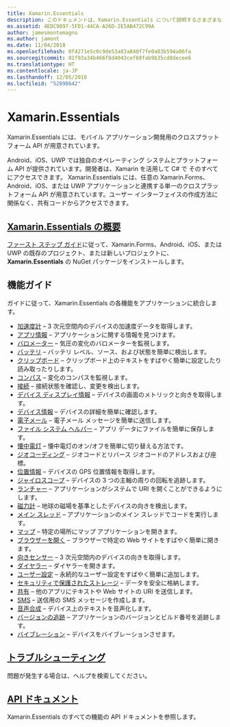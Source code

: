 ```yaml
---
title: Xamarin.Essentials
description: このドキュメントは、Xamarin.Essentials について説明するさまざまなガイドにリンクしています。そこでは、モバイル アプリケーション開発用のクロスプラットフォーム API が提供されます。
ms.assetid: 4EDC9897-5FD1-44CA-A26D-2E5AB472C99A
author: jamesmontemagno
ms.author: jamont
ms.date: 11/04/2018
ms.openlocfilehash: 0f4271e5c0c9de53a83a840f7fe0a83b594a06fa
ms.sourcegitcommit: 01f93a34b466f8d4043cef68fab9b35cd8decee6
ms.translationtype: HT
ms.contentlocale: ja-JP
ms.lasthandoff: 12/05/2018
ms.locfileid: "52898642"
---
```

# <a name="xamarinessentials"></a>Xamarin.Essentials

Xamarin.Essentials には、モバイル アプリケーション開発用のクロスプラットフォーム API が用意されています。

Android、iOS、UWP では独自のオペレーティング システムとプラットフォーム API が提供されています。開発者は、Xamarin を活用して C# で そのすべてにアクセスできます。 Xamarin.Essentials には、任意の Xamarin.Forms、Android、iOS、または UWP アプリケーションと連携する単一のクロスプラットフォーム API が用意されています。ユーザー インターフェイスの作成方法に関係なく、共有コードからアクセスできます。

## <a name="get-started-with-xamarinessentialsget-startedmdcontextxamarinxamarin-forms"></a>[Xamarin.Essentials の概要](get-started.md?context=xamarin/xamarin-forms)

[ファースト ステップ ガイド](get-started.md)に従って、Xamarin.Forms、Android、iOS、または UWP の既存のプロジェクト、または新しいプロジェクトに、**Xamarin.Essentials** の NuGet パッケージをインストールします。

## <a name="feature-guides"></a>機能ガイド

ガイドに従って、Xamarin.Essentials の各機能をアプリケーションに統合します。

* [加速度計](accelerometer.md?context=xamarin/xamarin-forms) – 3 次元空間内のデバイスの加速度データを取得します。
* [アプリ情報](app-information.md?context=xamarin/xamarin-forms) – アプリケーションに関する情報を見つけます。
* [バロメーター](barometer.md?context=xamarin/xamarin-forms) – 気圧の変化のバロメーターを監視します。
* [バッテリ](battery.md?context=xamarin/xamarin-forms) – バッテリ レベル、ソース、および状態を簡単に検出します。
* [クリップボード](clipboard.md?context=xamarin/xamarin-forms) – クリップボード上のテキストをすばやく簡単に設定したり読み取ったりします。
* [コンパス](compass.md?context=xamarin/xamarin-forms) – 変化のコンパスを監視します。
* [接続](connectivity.md?context=xamarin/xamarin-forms) – 接続状態を確認し、変更を検出します。
* [デバイス ディスプレイ情報](device-display.md?context=xamarin/xamarin-forms) – デバイスの画面のメトリックと向きを取得します。
* [デバイス情報](device-information.md?context=xamarin/xamarin-forms) – デバイスの詳細を簡単に確認します。
* [電子メール](email.md?context=xamarin/xamarin-forms) – 電子メール メッセージを簡単に送信します。
* [ファイル システム ヘルパー](file-system-helpers.md?context=xamarin/xamarin-forms) – アプリ データにファイルを簡単に保存します。
* [懐中電灯](flashlight.md?context=xamarin/xamarin-forms) – 懐中電灯のオン/オフを簡単に切り替える方法です。
* [ジオコーディング](geocoding.md?context=xamarin/xamarin-forms) – ジオコードとリバース ジオコードのアドレスおよび座標。
* [位置情報](geolocation.md?context=xamarin/xamarin-forms) – デバイスの GPS 位置情報を取得します。
* [ジャイロスコープ](gyroscope.md?context=xamarin/xamarin-forms) – デバイスの 3 つの主軸の周りの回転を追跡します。
* [ランチャー](launcher.md?context=xamarin/xamarin-forms) – アプリケーションがシステムで URI を開くことができるようにします。
* [磁力計](magnetometer.md?context=xamarin/xamarin-forms) – 地球の磁場を基準としたデバイスの向きを検出します。
* [メイン スレッド](main-thread.md?content=xamarin/xamarin-forms) – アプリケーションのメイン スレッドでコードを実行します。
* [マップ](maps.md?content=xamarin/xamarin-forms) – 特定の場所にマップ アプリケーションを開きます。
* [ブラウザーを開く](open-browser.md?context=xamarin/xamarin-forms) – ブラウザーで特定の Web サイトをすばやく簡単に開きます。
* [向きセンサー](orientation-sensor.md?context=xamarin/xamarin-forms) – 3 次元空間内のデバイスの向きを取得します。
* [ダイヤラー](phone-dialer.md?context=xamarin/xamarin-forms) – ダイヤラーを開きます。
* [ユーザー設定](preferences.md?context=xamarin/xamarin-forms) – 永続的なユーザー設定をすばやく簡単に追加します。
* [セキュリティで保護されたストレージ](secure-storage.md?context=xamarin/xamarin-forms) – データを安全に格納します。
* [共有](share.md?context=xamarin/xamarin-forms) – 他のアプリにテキストや Web サイトの URI を送信します。
* [SMS](sms.md?context=xamarin/xamarin-forms) – 送信用の SMS メッセージを作成します。
* [音声合成](text-to-speech.md?context=xamarin/xamarin-forms) – デバイス上のテキストを音声化します。
* [バージョンの追跡](version-tracking.md?context=xamarin/xamarin-forms) – アプリケーションのバージョンとビルド番号を追跡します。
* [バイブレーション](vibrate.md?context=xamarin/xamarin-forms) – デバイスをバイブレーションさせます。

## <a name="troubleshootingtroubleshootingmdcontextxamarinxamarin-forms"></a>[トラブルシューティング](troubleshooting.md?context=xamarin/xamarin-forms)

問題が発生する場合は、ヘルプを検索してください。

## <a name="api-documentationxrefxamarinessentials"></a>[API ドキュメント](xref:Xamarin.Essentials)

Xamarin.Essentials のすべての機能の API ドキュメントを参照します。

